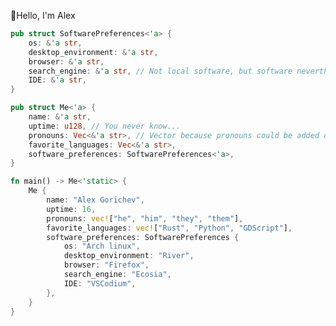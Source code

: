 👋Hello, I'm Alex
```Rust
pub struct SoftwarePreferences<'a> {
	os: &'a str,
	desktop_environment: &'a str,
	browser: &'a str,
	search_engine: &'a str, // Not local software, but software nevertheless
	IDE: &'a str,
}

pub struct Me<'a> {
	name: &'a str,
	uptime: u128, // You never know...
	pronouns: Vec<&'a str>, // Vector because pronouns could be added or removed during human's runtime
	favorite_languages: Vec<&'a str>,
	software_preferences: SoftwarePreferences<'a>,
}

fn main() -> Me<'static> {
	Me {
		name: "Alex Gorichev",
		uptime: 16,
		pronouns: vec!["he", "him", "they", "them"],
		favorite_languages: vec!["Rust", "Python", "GDScript"],
		software_preferences: SoftwarePreferences {
			os: "Arch linux",
			desktop_environment: "River",
			browser: "Firefox",
			search_engine: "Ecosia",
			IDE: "VSCodium",
		},
	}
}


```

<!---
Voklen/Voklen is a ✨ special ✨ repository because its `README.md` (this file) appears on your GitHub profile.
You can click the Preview link to take a look at your changes.
--->
